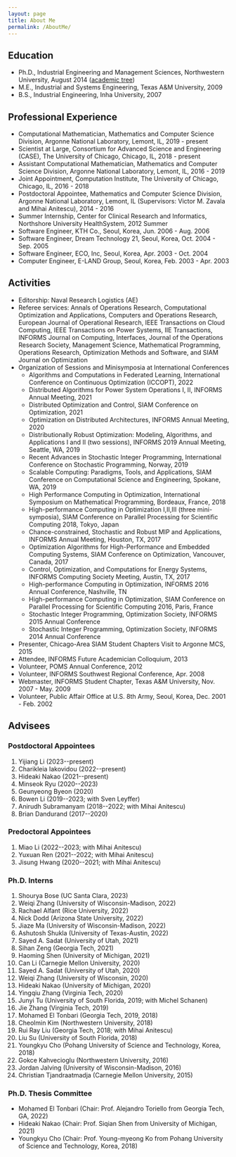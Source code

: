 ```yaml
---
layout: page
title: About Me
permalink: /AboutMe/
---
```


## Education

- Ph.D., Industrial Engineering and Management Sciences, Northwestern University, August 2014 ([academic tree](/images/academic_tree.jpg))
- M.E., Industrial and Systems Engineering, Texas A&M University, 2009
- B.S., Industrial Engineering, Inha University, 2007

## Professional Experience

- Computational Mathematician, Mathematics and Computer Science Division, Argonne National Laboratory, Lemont, IL, 2019 - present
- Scientist at Large, Consortium for Advanced Science and Engineering (CASE), The University of Chicago, Chicago, IL, 2018 - present
- Assistant Computational Mathematician, Mathematics and Computer Science Division, Argonne National Laboratory, Lemont, IL, 2016 - 2019
- Joint Appointment, Computation Institute, The University of Chicago, Chicago, IL, 2016 - 2018
- Postdoctoral Appointee, Mathematics and Computer Science Division, Argonne National Laboratory, Lemont, IL (Supervisors: Victor M. Zavala and Mihai Anitescu), 2014 - 2016
- Summer Internship, Center for Clinical Research and Informatics, Northshore University HealthSystem, 2012 Summer
- Software Engineer, KTH Co., Seoul, Korea, Jun. 2006 - Aug. 2006
- Software Engineer, Dream Technology 21, Seoul, Korea, Oct. 2004 - Sep. 2005
- Software Engineer, ECO, Inc, Seoul, Korea, Apr. 2003 - Oct. 2004
- Computer Engineer, E-LAND Group, Seoul, Korea, Feb. 2003 - Apr. 2003

## Activities

- Editorship: Naval Research Logistics (AE)
- Referee services: Annals of Operations Research, Computational Optimization and Applications, Computers and Operations Research, European Journal of Operational Research, IEEE Transactions on Cloud Computing, IEEE Transactions on Power Systems, IIE Transactions, INFORMS Journal on Computing, Interfaces, Journal of the Operations Research Society, Management Science, Mathematical Programming, Operations Research, Optimization Methods and Software, and SIAM Journal on Optimization
- Organization of Sessions and Minisymposia at International Conferences
  - Algorithms and Computations in Federated Learning, International Conference on Continuous Optimization (ICCOPT), 2022
  - Distributed Algorithms for Power System Operations I, II, INFORMS Annual Meeting, 2021
  - Distributed Optimization and Control, SIAM Conference on Optimization, 2021
  - Optimization on Distributed Architectures, INFORMS Annual Meeting, 2020
  - Distributionally Robust Optimization: Modeling, Algorithms, and Applications I and II (two sessions), INFORMS 2019 Annual Meeting, Seattle, WA, 2019
  - Recent Advances in Stochastic Integer Programming, International Conference on Stochastic Programming, Norway, 2019
  - Scalable Computing: Paradigms, Tools, and Applications, SIAM Conference on Computational Science and Engineering, Spokane, WA, 2019
  - High Performance Computing in Optimization, International Symposium on Mathematical Programming, Bordeaux, France, 2018
  - High-performance Computing in Optimization I,II,III (three mini-symposia), SIAM Conference on Parallel Processing for Scientific Computing 2018, Tokyo, Japan
  - Chance-constrained, Stochastic and Robust MIP and Applications, INFORMS Annual Meeting, Houston, TX, 2017
  - Optimization Algorithms for High-Performance and Embedded Computing Systems, SIAM Conference on Optimization, Vancouver, Canada, 2017
  - Control, Optimization, and Computations for Energy Systems, INFORMS Computing Society Meeting, Austin, TX, 2017
  - High-performance Computing in Optimization, INFORMS 2016 Annual Conference, Nashville, TN
  - High-performance Computing in Optimization, SIAM Conference on Parallel Processing for Scientific Computing 2016, Paris, France
  - Stochastic Integer Programming, Optimization Society, INFORMS 2015 Annual Conference
  - Stochastic Integer Programming, Optimization Society, INFORMS 2014 Annual Conference
- Presenter, Chicago-Area SIAM Student Chapters Visit to Argonne MCS, 2015
- Attendee, INFORMS Future Academician Colloquium, 2013
- Volunteer, POMS Annual Conference, 2012
- Volunteer, INFORMS Southwest Regional Conference, Apr. 2008
- Webmaster, INFORMS Student Chapter, Texas A&M University, Nov. 2007 - May. 2009
- Volunteer, Public Affair Office at U.S. 8th Army, Seoul, Korea, Dec. 2001 - Feb. 2002

## Advisees

### Postdoctoral Appointees

1. Yijiang Li (2023--present)
1. Charikleia Iakovidou (2022--present)
1. Hideaki Nakao (2021--present)
1. Minseok Ryu (2020--2023)
1. Geunyeong Byeon (2020)
1. Bowen Li (2019--2023; with Sven Leyffer)
1. Anirudh Subramanyam (2018--2022; with Mihai Anitescu)
1. Brian Dandurand (2017--2020)

### Predoctoral Appointees

1. Miao Li (2022--2023; with Mihai Anitescu)
1. Yuxuan Ren (2021--2022; with Mihai Anitescu)
1. Jisung Hwang (2020--2021; with Mihai Anitescu)

### Ph.D. Interns

1. Shourya Bose (UC Santa Clara, 2023)
1. Weiqi Zhang (University of Wisconsin-Madison, 2022)
1. Rachael Alfant (Rice University, 2022)
1. Nick Dodd (Arizona State University, 2022)
1. Jiaze Ma (University of Wisconsin-Madison, 2022)
1. Ashutosh Shukla (University of Texas-Austin, 2022)
1. Sayed A. Sadat (University of Utah, 2021)
1. Sihan Zeng (Georgia Tech, 2021)
1. Haoming Shen (University of Michigan, 2021)
1. Can Li (Carnegie Mellon University, 2020)
1. Sayed A. Sadat (University of Utah, 2020)
1. Weiqi Zhang (University of Wisconsin, 2020)
1. Hideaki Nakao (University of Michigan, 2020)
1. Yingqiu Zhang (Virginia Tech, 2020)
1. Junyi Tu (University of South Florida, 2019; with Michel Schanen)
1. Jie Zhang (Virginia Tech, 2019)
1. Mohamed El Tonbari (Georgia Tech, 2019, 2018)
1. Cheolmin Kim (Northwestern University, 2018)
1. Rui Ray Liu  (Georgia Tech, 2018; with Mihai Anitescu)
1. Liu Su (University of South Florida, 2018)
1. Youngkyu Cho (Pohang University of Science and Technology, Korea, 2018)
1. Gokce Kahvecioglu (Northwestern University, 2016)
1. Jordan Jalving (University of Wisconsin-Madison, 2016)
1. Christian Tjandraatmadja (Carnegie Mellon University, 2015)

### Ph.D. Thesis Committee

- Mohamed El Tonbari (Chair: Prof. Alejandro Toriello from Georgia Tech, GA, 2022)
- Hideaki Nakao (Chair: Prof. Siqian Shen from University of Michigan, 2021)
- Youngkyu Cho (Chair: Prof. Young-myeong Ko from Pohang University of Science and Technology, Korea, 2018)
